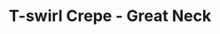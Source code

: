 ---
title: "T-swirl Crepe - Great Neck"
url: /great-neck/t-swirl-crepe-great-neck/
shop: Konditorei
---